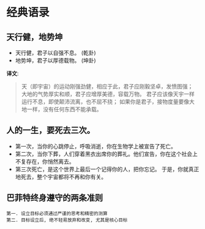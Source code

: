 # 经典语录

## 天行健，地势坤
* 天行健，君子以自强不息。 (乾卦)
* 地势坤，君子以厚德载物。 (坤卦)

**译文**:

> 天（即宇宙）的运动刚强劲健，相应于此，君子应刚毅坚卓，发愤图强；
> 大地的气势厚实和顺，君子应增厚美德，容载万物。
> 君子应该像天宇一样运行不息，即使颠沛流离，也不屈不挠；
> 如果你是君子，接物度量要像大地一样，没有任何东西不能承载。

## 人的一生，要死去三次。

* 第一次，当你的心跳停止，呼吸消逝，你在生物学上被宣告了死亡。
* 第二次，当你下葬，人们穿着黑衣出席你的葬礼。他们宣告，你在这个社会上不复存在，你悄然离去。
* 第三次死亡，是这个世界上最后一个记得你的人，把你忘记。 于是，你就真正地死去，整个宇宙都将不再和你有关。

## 巴菲特终身遵守的两条准则
    第一. 设立目标必须通过严谨的思考和精密的测算
    第二. 目标设立后, 绝不轻易放弃和改变, 尤其是核心目标
